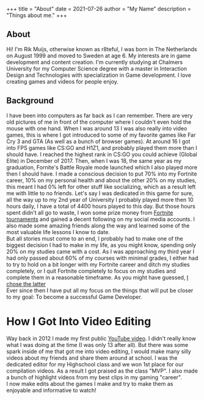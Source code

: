 +++
title = "About"
date = 2021-07-26
author = "My Name"
description = "Things about me."
+++

## About

Hi! I'm Rik Muijs, otherwise known as r8teful, I was born in The Netherlands on August 1999 and moved to Sweden at age 6. My interests are in game development and content creation. I'm currently studying at Chalmers University for my Computer Science degree with a master in Interaction Design and Technologies with specialization in Game development. I love creating games and videos for people enjoy.

## Background

I have been into computers as far back as I can remember. There are very old pictures of me in front of the computer where I couldn't even hold the mouse with one hand. When I was around 13 I was also really into video games, this is where I got introduced to some of my favorite games like Far Cry 3 and GTA (As well as a bunch of browser games). At around 16 I got into FPS games like CS:GO and H1Z1, and probably played them more than I should have. I reached the highest rank in CS:GO you could achieve (Global Elite) in December of 2017. Then, when I was 18, the same year as my graduation, Fornite's Battle Royale mode launched which I also played more then I should have. I made a conscious decision to put 70% into my Fortnite career, 10% on my personal health and about the other 20% on my studies, this meant I had 0% left for other stuff like socializing, which as a result left me with little to no friends. Let's say I was dedicated in this game for sure, all the way up to my 2nd year of University I probably played more then 10 hours daily, I have a total of 4400 hours played to this day. But those hours spent didn't all go to waste, I won some prize money from [Fortnite tournaments](https://fortnite-esports.fandom.com/wiki/R8teful) and gained a decent following on my social media accounts. I also made some amazing friends along the way and learned some of the most valuable life lessons I know to date.\
But all stories must come to an end, I probably had to make one of the biggest decision I had to make in my life, as you might know, spending only 20% on my studies came with a cost. As I was approaching my third year I had only passed about 60% of my courses with minimal grades, I either had to try to hold on a bit longer with my Fortnite career and ditch my studies completely, or I quit Fortnite completely to focus on my studies and complete them in a reasonable timeframe. As you might have guessed, [I chose the latter](https://twitter.com/r8teful/status/1274725756044787712)\
Ever since then I have put all my focus on the things that will put be closer to my goal: To become a successful Game Developer.

# How I Got Into Video Editing
Way back in 2012 I made my first public [YouTube video](https://www.youtube.com/watch?v=7QY7gvzdhXY). I didn't really know what I was doing at the time (I was only 13 after all). But there was some spark inside of me that got me into video editing, I would make many silly videos about my friends and share them around at school. I was the dedicated editor for my Highschool class and we won 1st place for our compilation videos. As a result I got praised as the class "MVP". I also made a bunch of highlight videos from my best clips in my gaming "career".\
I now make edits about the games I make and try to make them as enjoyable and informative to watch! 
